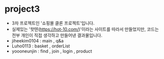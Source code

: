 # project3
- 3차 프로젝트인 '쇼핑몰 클론 프로젝트'입니다.
- 실제있는 '핫텐(https://hot-10.com/)'이라는 사이트를 따라서 만들었지만, 코드는 전부 개인이 직접 생각하고 만들어낸 결과물입니다.
- jiheekim0104 : main , q&a
- Luho0113 :  basket , orderList
- yoooneunjin : find , join , login , product
